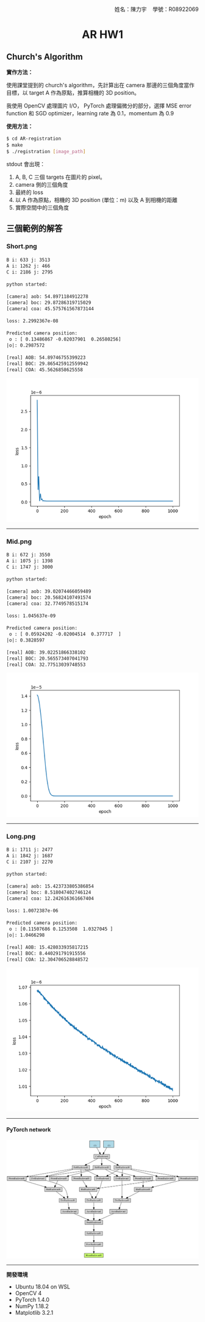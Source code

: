 <h2></h2>
<div align="right">姓名：陳力宇&nbsp;&nbsp;&nbsp;&nbsp;學號：R08922069</div>
<h1 align="center">AR HW1</h1>

## Church's Algorithm

**實作方法：**

使用課堂提到的 church's algorithm，先計算出在 camera 那邊的三個角度當作目標，以 target A 作為原點，推算相機的 3D position。

我使用 OpenCV 處理圖片 I/O， PyTorch 處理偏微分的部分，選擇 MSE error function 和 SGD optimizer，learning rate 為 0.1，momentum 為 0.9 

**使用方法：**

```bash
$ cd AR-registration
$ make
$ ./registration [image_path]
```

stdout 會出現：

1. A, B, C 三個 targets 在圖片的 pixel。
2. camera 側的三個角度
3. 最終的 loss
4. 以 A 作為原點，相機的 3D position (單位：m)
   以及 A 到相機的距離
5. 實際空間中的三個角度

## 三個範例的解答

### Short.png

```
B i: 633 j: 3513
A i: 1262 j: 466
C i: 2186 j: 2795

python started:

[camera] aob: 54.8971184912278
[camera] boc: 29.87286319715029
[camera] coa: 45.575761567873144

loss: 2.2992367e-08

Predicted camera position:
 o : [ 0.13486867 -0.02037901  0.26580256]
|o|: 0.2987572

[real] AOB: 54.89746755399223
[real] BOC: 29.865425912559942
[real] COA: 45.5626858625558
```

![](loss-short.png)

---

### Mid.png

```
B i: 672 j: 3550
A i: 1075 j: 1398
C i: 1747 j: 3000

python started:

[camera] aob: 39.02074466059489
[camera] boc: 20.56824107491574
[camera] coa: 32.7749578515174

loss: 1.045637e-09

Predicted camera position:
 o : [ 0.05924202 -0.02004514  0.377717  ]
|o|: 0.3828597

[real] AOB: 39.02251866338102
[real] BOC: 20.565573407041793
[real] COA: 32.77513039748553
```

![](loss-mid.png)

---

### Long.png

```
B i: 1711 j: 2477
A i: 1842 j: 1687
C i: 2107 j: 2270

python started:

[camera] aob: 15.423733805386854
[camera] boc: 8.518047402746124
[camera] coa: 12.242616361667404

loss: 1.0072387e-06

Predicted camera position:
 o : [0.11507686 0.1253508  1.0327045 ]
|o|: 1.0466298

[real] AOB: 15.428033935817215
[real] BOC: 8.440291791915556
[real] COA: 12.304706528848572
```

![](loss-long.png)

---

#### PyTorch network

![](attached.png)

---

**開發環境**

- Ubuntu 18.04 on WSL
- OpenCV 4
- PyTorch 1.4.0
- NumPy 1.18.2
- Matplotlib 3.2.1
